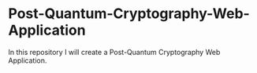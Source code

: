 # Post-Quantum-Cryptography-Web-Application
In this repository I will create  a Post-Quantum Cryptography Web Application.
